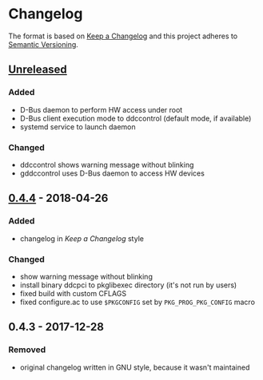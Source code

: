 # Changelog

The format is based on [Keep a Changelog](http://keepachangelog.com/en/1.0.0/)
and this project adheres to [Semantic Versioning](http://semver.org/spec/v2.0.0.html).

## [Unreleased]
### Added
- D-Bus daemon to perform HW access under root
- D-Bus client execution mode to ddccontrol (default mode, if available)
- systemd service to launch daemon

### Changed
- ddccontrol shows warning message without blinking
- gddccontrol uses D-Bus daemon to access HW devices

## [0.4.4] - 2018-04-26
### Added
- changelog in *Keep a Changelog* style

### Changed
- show warning message without blinking
- install binary ddcpci to pkglibexec directory (it's not run by users)
- fixed build with custom CFLAGS
- fixed configure.ac to use `$PKGCONFIG` set by `PKG_PROG_PKG_CONFIG` macro

## 0.4.3 - 2017-12-28
### Removed
- original changelog written in GNU style, because it wasn't maintained

[Unreleased]: https://github.com/ddccontrol/ddccontrol/compare/0.4.4...master
[0.4.4]: https://github.com/ddccontrol/ddccontrol/compare/0.4.3...0.4.4
